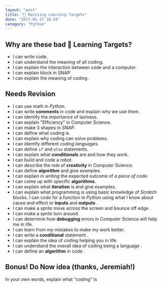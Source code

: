 ```yaml
---
layout: "post"
title: "🎯 Revising Learning Targets"
date: "2017-01-17 10:34"
category: "Python"
---
```


## Why are these bad 🎯 Learning Targets?
- I can write code.
- I can understand the meaning of all coding.
- I can explain the interaction between code and a computer.
- I can explain block in SNAP.
- I can explain the meaning of coding .


## Needs Revision
- I can use math in _Python_.
- I can write **comments** in code and explain why we use them.
- I can identify the importance of laziness.
- I can explain "Efficiency" in Computer Science.
- I can make 3 shapes in _SNAP_.
- I can define what coding is.
- I can explain why coding can solve problems.
- I can identify different _coding languages_.
- I can define `if` and `else` statements.
- I can explain what **conditionals** are and how they work.
- I can build and code a _robot_.
- I can describe the role of **creativity** in Computer Science.
- I can define **algorithm** and give examples.
- I can explain in _writing_ the expected outcome of _a piece of code_.
- I can come up with specific **algorithms**.
- I can explain what **iteration** is and give examples.
- I can explain what programming is using basic knowledge of _Scratch_ blocks.
I can code for a function in _Python_ using what I know about cause and effect or **inputs** and **outputs** .
- I can make a _sprite_ move across the screen and bounce off edge .
- I can make a _sprite_ turn around.
- I can determine how **debugging** errors in Computer Science will help me in life.
- I can learn from my mistakes to make my work better.
- I can write a **conditional** statement .
- I can explain the idea of coding helping you in life.
- I can understand the overall idea of coding being a language .
- I can define an **algorithm** in code .


## Bonus! Do Now idea (thanks, Jeremiah!)
In your own words, explain what "coding" is
